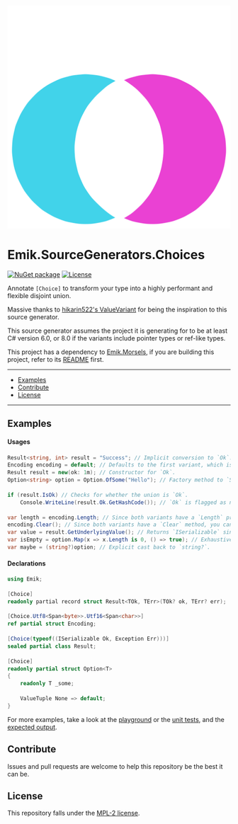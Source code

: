 [![Icon](Images/icon.svg)](https://raw.githubusercontent.com/Emik03/Emik.SourceGenerators.Choices/refs/heads/main/Images/icon.svg)

# Emik.SourceGenerators.Choices
[![NuGet package](https://img.shields.io/nuget/v/Emik.SourceGenerators.Choices.svg?color=50fa7b&logo=NuGet&style=for-the-badge)](https://www.nuget.org/packages/Emik.SourceGenerators.Choices)
[![License](https://img.shields.io/github/license/Emik03/Emik.SourceGenerators.Choices.svg?color=6272a4&style=for-the-badge)](https://github.com/Emik03/Emik.SourceGenerators.Choices/blob/main/LICENSE)

Annotate `[Choice]` to transform your type into a highly performant and flexible disjoint union.

Massive thanks to [hikarin522's ValueVariant](https://github.com/hikarin522/ValueVariant) for being the inspiration to this source generator.

This source generator assumes the project it is generating for to be at least C# version 6.0, or 8.0 if the variants include pointer types or ref-like types.

This project has a dependency to [Emik.Morsels](https://github.com/Emik03/Emik.Morsels), if you are building this project, refer to its [README](https://github.com/Emik03/Emik.Morsels/blob/main/README.md) first.

---

- [Examples](#examples)
- [Contribute](#contribute)
- [License](#license)

---

## Examples

#### Usages

```csharp
Result<string, int> result = "Success"; // Implicit conversion to `Ok`.
Encoding encoding = default; // Defaults to the first variant, which is `Utf8`, with the default value of `Span<byte>`.
Result result = new(ok: 1m); // Constructor for `Ok`.
Option<string> option = Option.OfSome("Hello"); // Factory method to `Some`.

if (result.IsOk) // Checks for whether the union is `Ok`.
    Console.WriteLine(result.Ok.GetHashCode()); // `Ok` is flagged as non-null to the nullable analyzer.

var length = encoding.Length; // Since both variants have a `Length` property, you can access it from the union directly.
encoding.Clear(); // Since both variants have a `Clear` method, you can invoke it from the union directly.
var value = result.GetUnderlyingValue(); // Returns `ISerializable` since both variants implement or are `ISerializable`.
var isEmpty = option.Map(x => x.Length is 0, () => true); // Exhaustive match.
var maybe = (string?)option; // Explicit cast back to `string?`.
```

#### Declarations

```csharp
using Emik;

[Choice]
readonly partial record struct Result<TOk, TErr>(TOk? ok, TErr? err);

[Choice.Utf8<Span<byte>>.Utf16<Span<char>>]
ref partial struct Encoding;

[Choice(typeof((ISerializable Ok, Exception Err)))]
sealed partial class Result;

[Choice]
readonly partial struct Option<T>
{
    readonly T _some;

    ValueTuple None => default;
}
```

For more examples, take a look at the [playground](https://github.com/Emik03/Emik.SourceGenerators.Choices/blob/main/Emik.SourceGenerators.Choices.Generated.Tests/Source/Playground.cs) or the [unit tests](https://github.com/Emik03/Emik.SourceGenerators.Choices/blob/main/Emik.SourceGenerators.Choices.Tests/Source/Case.cs), and the [expected output](https://github.com/Emik03/Emik.SourceGenerators.Choices/tree/main/Emik.SourceGenerators.Choices.Tests/Expected).

## Contribute

Issues and pull requests are welcome to help this repository be the best it can be.

## License

This repository falls under the [MPL-2 license](https://www.mozilla.org/en-US/MPL/2.0/).
